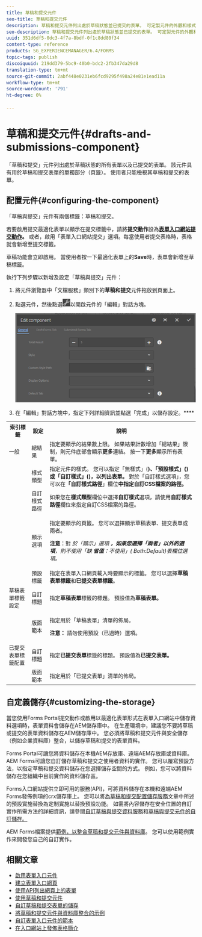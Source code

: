 ```yaml
---
title: 草稿和提交元件
seo-title: 草稿和提交元件
description: 草稿和提交元件列出處於草稿狀態並已提交的表單。 可定製元件的外觀和樣式。
seo-description: 草稿和提交元件列出處於草稿狀態並已提交的表單。 可定製元件的外觀和樣式。
uuid: 351d6df5-0dc3-4f7a-8bdf-0f1c8dd80f34
content-type: reference
products: SG_EXPERIENCEMANAGER/6.4/FORMS
topic-tags: publish
discoiquuid: 219dd379-5bc9-40b0-bdc2-2fb347da29d8
translation-type: tm+mt
source-git-commit: 2abf448e0231eb6fcd9295f498a24e81e1ead11a
workflow-type: tm+mt
source-wordcount: '791'
ht-degree: 0%

---
```



# 草稿和提交元件{#drafts-and-submissions-component}

「草稿和提交」元件列出處於草稿狀態的所有表單以及已提交的表單。 該元件具有用於草稿和提交表單的單獨部分（頁籤）。 使用者只能檢視其草稿和提交的表單。

## 配置元件{#configuring-the-component}

「草稿與提交」元件有兩個標籤：草稿和提交。

若要啟用提交最適化表單以顯示在提交標籤中，請將&#x200B;**提交動作**&#x200B;設為&#x200B;**[表單入口網站提交動作](/help/forms/using/configuring-submit-actions.md)。** 或者，啟用「表單入口網站提交」選項。每當使用者提交表格時，表格就會新增至提交標籤。

草稿功能會立即啟用。 當使用者按一下最適化表單上的&#x200B;**Save**&#x200B;時，表單會新增至草稿標籤。

執行下列步驟以新增及設定「草稿與提交」元件：

1. 將元件瀏覽器中「文檔服務」類別下的&#x200B;**草稿和提交**&#x200B;元件拖放到頁面上。
1. 點選元件，然後點選![settings_icon](assets/settings_icon.png)以開啟元件的「編輯」對話方塊。

   ![草稿與提交元件](assets/drafts-submissions-edit.png)

1. 在「編輯」對話方塊中，指定下列詳細資訊並點選「完成」以儲存設定。****

<table>
 <tbody>
  <tr>
   <th>索引標籤</th>
   <th>設定</th>
   <th>說明</th>
  </tr>
  <tr>
   <td>一般</td>
   <td>總結果</td>
   <td>指定要顯示的結果數上限。 如果結果計數增加「總結果」限制，則元件底部會顯示<strong>更多</strong>連結。 按一下<strong>更多</strong>顯示所有表單。 </td>
  </tr>
  <tr>
   <td> </td>
   <td>樣式類型</td>
   <td>指定元件的樣式。 您可以指定「無樣式」(<strong>)、「預設樣式」(<strong>)或「自訂樣式」(<strong>)，以列出表單。 </strong></strong></strong>對於「自訂樣式選項」，您可以在<strong>「自訂樣式路徑</strong>」欄位<strong>中指定自訂CSS檔案的路徑。</strong></td>
  </tr>
  <tr>
   <td> </td>
   <td>自訂樣式路徑</td>
   <td>如果您在<strong>樣式類型</strong>欄位中選擇<strong>自訂樣式</strong>選項，請使用<strong>自訂樣式路徑</strong>欄位來指定自訂CSS檔案的路徑。 </td>
  </tr>
  <tr>
   <td> </td>
   <td>顯示選項</td>
   <td><p>指定要顯示的頁籤。 您可以選擇顯示草稿表單、提交表單或兩者。 </p> <p><strong>注意</strong>：對<em> 於「顯示」選項 <strong>，如果您選擇「兩者」以外的選項</strong>，則不使用「缺 <strong>省值</strong>：不使用」( <strong></strong> Both:Default)表欄位選項。</em></p> </td>
  </tr>
  <tr>
   <td> </td>
   <td>預設標籤</td>
   <td>指定在表單入口網頁載入時要顯示的標籤。 您可以選擇<strong>草稿表單標籤</strong>和<strong>已提交表單標籤</strong>。</td>
  </tr>
  <tr>
   <td>草稿表單標籤設定</td>
   <td>自訂標題</td>
   <td>指定<strong>草稿表單</strong>標籤的標題。 預設值為<strong>草稿表單。</strong></td>
  </tr>
  <tr>
   <td> </td>
   <td>版面範本</td>
   <td><p>指定用於「草稿表單」清單的佈局。</p> <p><strong>注意：</strong> 請勿使用預設（已過時）選項。<br /> </p> </td>
  </tr>
  <tr>
   <td>已提交表單標籤配置</td>
   <td>自訂標題 </td>
   <td>指定<strong>已提交表單</strong>標籤的標題。 預設值為<strong>已提交表單。</strong></td>
  </tr>
  <tr>
   <td> </td>
   <td>版面範本</td>
   <td>指定用於「已提交表單」清單的佈局。</strong><strong> </strong></td>
  </tr>
 </tbody>
</table>

## 自定義儲存{#customizing-the-storage}

當您使用Forms Portal提交動作或啟用以最適化表單形式在表單入口網站中儲存資料選項時，表單資料會儲存在AEM儲存庫中。 在生產環境中，建議您不要將草稿或提交的表單資料儲存在AEM儲存庫中。 您必須將草稿和提交元件與安全儲存（例如企業資料庫）整合，以儲存草稿和提交的表單資料。

Forms Portal可讓您將資料儲存在本機AEM存放庫、遠端AEM存放庫或資料庫。 AEM Forms可讓您自訂儲存草稿和提交之使用者資料的實作。 您可以覆寫預設方法，以指定草稿和提交資料儲存在您選擇儲存空間的方式。 例如，您可以將資料儲存在您組織中目前實作的資料儲存區。

Forms入口網站提供立即可用的服務(API)，可將資料儲存在本機和遠端AEM Forms發佈例項的crx儲存庫上。 您可以將[為草稿和提交配置儲存服務](/help/forms/using/configuring-draft-submission-storage.md)文章中所述的預設實施替換為定制實施以替換預設功能。 如需將內容儲存在安全位置的自訂實作所需方法的詳細資訊，請參閱[自訂草稿與提交資料服務](/help/forms/using/custom-draft-submission-data-services.md)和[草稿與提交元件的自訂儲存。](/help/forms/using/adding-custom-storage-provider-forms.md)

AEM Forms檔案提供[範例，以整合草稿和提交元件與資料庫](https://helpx.adobe.com/in/experience-manager/6-4/forms/using/integrate-draft-submission-database.html)。 您可以使用範例實作來開發您自己的自訂實作。

## 相關文章

* [啟用表單入口元件](/help/forms/using/enabling-forms-portal-components.md)
* [建立表單入口網頁](/help/forms/using/creating-form-portal-page.md)
* [使用API列出網頁上的表單](/help/forms/using/listing-forms-webpage-using-apis.md)
* [使用草稿和提交元件](/help/forms/using/draft-submission-component.md)
* [自訂草稿和提交表單的儲存](/help/forms/using/draft-submission-component.md)
* [將草稿和提交元件與資料庫整合的示例](/help/forms/using/integrate-draft-submission-database.md)
* [自訂表單入口元件的範本](/help/forms/using/customizing-templates-forms-portal-components.md)
* [在入口網站上發佈表格簡介](/help/forms/using/introduction-publishing-forms.md)
